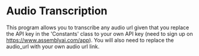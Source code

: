 # Audio Transcription
This program allows you to transcribe any audio url given that you replace the API key in the 'Constants' class to your own API key (need to sign up on https://www.assemblyai.com/app). You will also need to replace the audio_url with your own audio url link.
